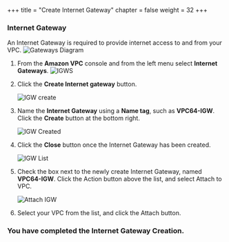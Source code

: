 +++
title = "Create Internet Gateway"
chapter = false
weight = 32
+++

### Internet Gateway

An Internet Gateway is required to provide internet access to and from your VPC.
![Gateways Diagram](/images/creategateways-diagram.png)
    
1. From the **Amazon VPC** console and from the left menu select **Internet Gateways**.
   ![IGWS](/images/creategateways-igws.png)
    
1. Click the **Create Internet gateway** button.

   ![IGW create](/images/creategateways-createigw.png)
1. Name the **Internet Gateway** using a **Name tag**, such as **VPC64-IGW**. Click the **Create** button at the bottom right.

   ![IGW Created](/images/creategateways-igwcreated.png)
1. Click the **Close** button once the Internet Gateway has been created.

   ![IGW List](/images/creategateways-attachigwlist.png)
1. Check the box next to the newly create Internet Gateway, named **VPC64-IGW**. Click the Action button above the list, and select Attach to VPC.

   ![Attach IGW](/images/creategateways-attachigw.png)
1. Select your VPC from the list, and click the Attach button.

### You have completed the Internet Gateway Creation.

